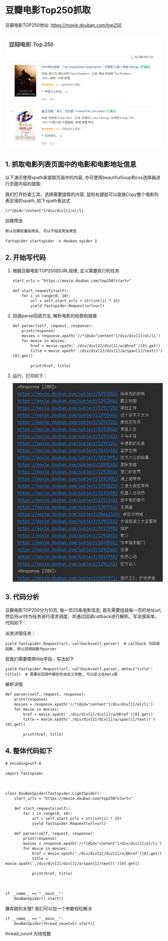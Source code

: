 <!--
 * @Author: coco369
 * @Date: 2021-08-07 15:37
 * @Description: 快速上手抓取豆瓣电影TOP250电影信息
-->

# 豆瓣电影Top250抓取

豆瓣电影TOP250地址: https://movie.douban.com/top250

![](../images/1.douban_list.png)

## 1. 抓取电影列表页面中的电影和电影地址信息

以下演示使用xpath来提取页面中的内容, 亦可使用beautifulSoup和css选择器进行页面内容的提取:

我们打开检查工具，选择需要提取的内容, 鼠标右键就可以直接Copy整个电影列表区域的xpath, 如下xpath表达式

    //*[@id="content"]/div/div[1]/ol/li

创建爬虫

    默认创建轻量级爬虫, 可以不指定爬虫类型
    
    fastspider startspider -s douban_spider 1

## 2. 开始写代码

1. 根据豆瓣电影TOP250的URL规律, 定义需要执行的任务

       start_urls = "https://movie.douban.com/top250?start="
    
       def start_requests(self):
           for i in range(0, 10):
               url = self.start_urls + str(int(i) * 25)
               yield fastspider.Request(url=url)

2. 回调parse回调方法, 解析电影的标题和链接

       def parser(self, request, response):
           print(response)
           movies = response.xpath('//*[@id="content"]/div/div[1]/ol/li')
           for movie in movies:
               href = movie.xpath('./div/div[2]/div[1]/a/@href')[0].get()
               title = movie.xpath('./div/div[2]/div[1]/a/span[1]/text()')[0].get()
    
               print(href, title)

3. 运行，打印如下：

   ![](../images/2.douban_crawl_result.png)

## 3. 代码分析

豆瓣电影TOP250分为10页, 每一页25条电影信息, 首先需要组装每一页的地址url, 然后将url作为任务进行请求调度，并通过回调callback进行解析。写法很简单，代码如下：

派发详情任务：

    yield fastspider.Request(url, callback=self.parser)  # callback 为回调函数, 默认回调函数为parser

若我们需要携带title字段，写法如下

    yield fastspider.Request(url, callback=self.parser, meta={"title": title})  # 需要在回调中解析的自定义参数, 可以定义在meta里

解析详情

    def parser(self, request, response):
        print(response)
        movies = response.xpath('//*[@id="content"]/div/div[1]/ol/li')
        for movie in movies:
            href = movie.xpath('./div/div[2]/div[1]/a/@href')[0].get()
            title = movie.xpath('./div/div[2]/div[1]/a/span[1]/text()')[0].get()
    
            print(href, title)

## 4. 整体代码如下

    # encoding=utf-8
       
    import fastspider

   

    class DouBanSpider(fastspider.LightSpider):
        start_urls = "https://movie.douban.com/top250?start="
       
        def start_requests(self):
            for i in range(0, 10):
                url = self.start_urls + str(int(i) * 25)
                yield fastspider.Request(url=url)
       
        def parser(self, request, response):
            print(response)
            movies = response.xpath('//*[@id="content"]/div/div[1]/ol/li')
            for movie in movies:
                href = movie.xpath('./div/div[2]/div[1]/a/@href')[0].get()
                title = movie.xpath('./div/div[2]/div[1]/a/span[1]/text()')[0].get()
       
                print(href, title)

   

    if __name__ == "__main__":
        DouBanSpider().start()


嫌弃跑的太慢? 我们可以加一个参数轻松解决

    if __name__ == "__main__":
        DouBanSpider(thread_count=5).start()

thread_count 为线程数


